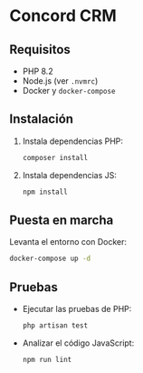 # Concord CRM

## Requisitos

- PHP 8.2
- Node.js (ver `.nvmrc`)
- Docker y `docker-compose`

## Instalación

1. Instala dependencias PHP:
   ```bash
   composer install
   ```
2. Instala dependencias JS:
   ```bash
   npm install
   ```

## Puesta en marcha

Levanta el entorno con Docker:

```bash
docker-compose up -d
```

## Pruebas

- Ejecutar las pruebas de PHP:
  ```bash
  php artisan test
  ```
- Analizar el código JavaScript:
  ```bash
  npm run lint
  ```
